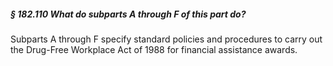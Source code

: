 ##### § 182.110 What do subparts A through F of this part do? #####

Subparts A through F specify standard policies and procedures to carry out the Drug-Free Workplace Act of 1988 for financial assistance awards.